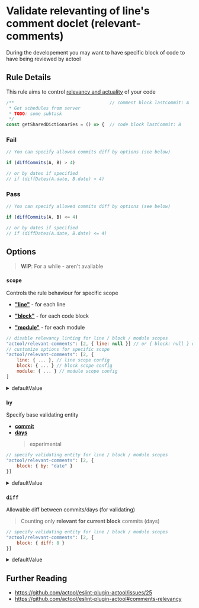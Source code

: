 # Validate relevanting of line&#39;s comment doclet (relevant-comments)

During the developement you may want to have specific block of code to have being reviewed by actool


## Rule Details

This rule aims to control [relevancy and actuality](https://github.com/actool/eslint-plugin-actool/blob/master/docs/how-it-work.md#relevancy-validating) of your code

```js
/**                                    // comment block lastCommit: A            
 * Get schedules from server
 * TODO: some subtask
 */
const getSharedDictionaries = () => {  // code block lastCommit: B
```

### Fail
```js
// You can specify allowed commits diff by options (see below)

if (diffCommits(A, B) > 4)

// or by dates if specified
// if (diffDates(A.date, B.date) > 4)
```

### Pass
```js
// You can specify allowed commits diff by options (see below)

if (diffCommits(A, B) <= 4)

// or by dates if specified
// if (diffDates(A.date, B.date) <= 4)
```

## Options

> **WIP**: For a while - aren't available

### `scope`
Controls the rule behaviour for specific scope
- [**"line"**](https://github.com/actool/eslint-plugin-actool/blob/master/docs/how-it-work.md#line-comment) - for each line

- [**"block"**](https://github.com/actool/eslint-plugin-actool/blob/master/docs/how-it-work.md#block-comment) - for each code block

- [**"module"**](https://github.com/actool/eslint-plugin-actool/blob/master/docs/how-it-work.md#module-comment) - for each module

```js
// disable relevancy linting for line / block / module scopes
"actool/relevant-comments": [2, { line: null }] // or { block: null } or { module: null }
// customize options for specific scope
"actool/relevant-comments": [2, { 
    line: { ... }, // line scope config
    block: { ... } // block scope config
    module: { ... } // module scope config
] 
```
<details>
    <summary>defaultValue</summary>

    {
        line: null,
        block: { ... }, // see below
        module: null,
    }
</details>

### `by`
Specify base validating entity
- [**commit**](https://github.com/actool/eslint-plugin-actool/blob/master/docs/how-it-work.md#commit)
- [**days**](https://github.com/actool/eslint-plugin-actool/blob/master/docs/how-it-work.md#days-experimental)
  > experimental
  
```js
// specify validating entity for line / block / module scopes
"actool/relevant-comments": [2, { 
    block: { by: "date" }
}]
```
<details>
    <summary>defaultValue</summary>

    [any-scope]: commit
</details>

### `diff`
Allowable diff between commits/days (for validating)

> Counting only **relevant for current block** commits (days)

```js
// specify validating entity for line / block / module scopes
"actool/relevant-comments": [2, { 
    block: { diff: 8 }
}]
```
<details>
    <summary>defaultValue</summary>

    [any-scope]: 4
</details>

## Further Reading

- https://github.com/actool/eslint-plugin-actool/issues/25
- https://github.com/actool/eslint-plugin-actool#comments-relevancy

<!-- TODO: add links about problem -->
